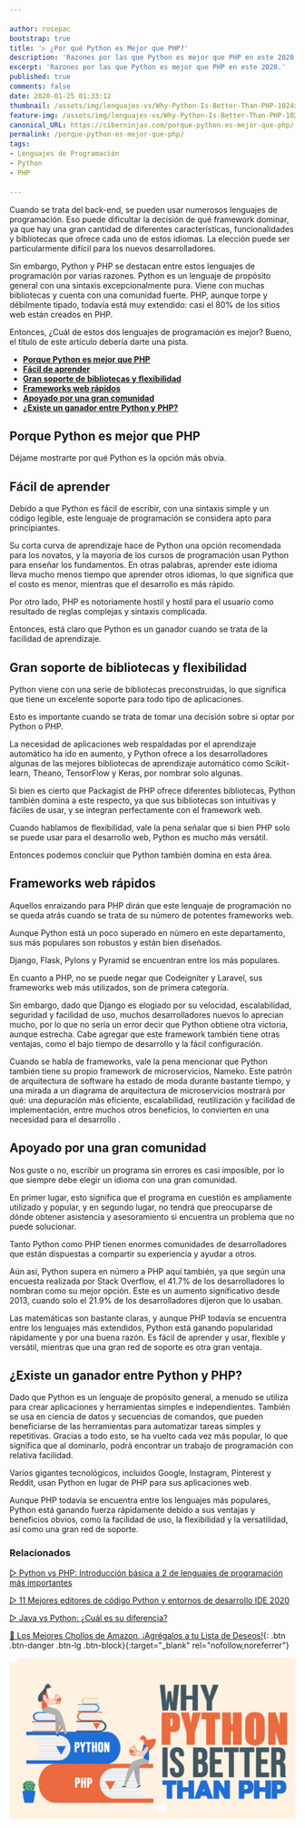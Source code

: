 ```yaml
---

author: rosepac
bootstrap: true
title: '▷ ¿Por qué Python es Mejor que PHP?'
description: 'Razones por las que Python es mejor que PHP en este 2020.'
excerpt: 'Razones por las que Python es mejor que PHP en este 2020.'
published: true
comments: false
date: 2020-01-25 01:33:12
thumbnail: /assets/img/lenguajes-vs/Why-Python-Is-Better-Than-PHP-1024x576.webp
feature-img: /assets/img/lenguajes-vs/Why-Python-Is-Better-Than-PHP-1024x576.webp
canonical_URL: https://ciberninjas.com/porque-python-es-mejor-que-php/
permalink: /porque-python-es-mejor-que-php/
tags:
- Lenguajes de Programación
- Python
- PHP

---
```


Cuando se trata del back-end, se pueden usar numerosos lenguajes de programación. Eso puede dificultar la decisión de qué framework dominar, ya que hay una gran cantidad de diferentes características, funcionalidades y bibliotecas que ofrece cada uno de estos idiomas. La elección puede ser particularmente difícil para los nuevos desarrolladores.

Sin embargo, Python y PHP se destacan entre estos lenguajes de programación por varias razones. Python es un lenguaje de propósito general con una sintaxis excepcionalmente pura. Viene con muchas bibliotecas y cuenta con una comunidad fuerte. PHP, aunque torpe y débilmente tipado, todavía está muy extendido: casi el 80% de los sitios web están creados en PHP.

Entonces, ¿Cuál de estos dos lenguajes de programación es mejor? Bueno, el título de este artículo debería darte una pista.

- [**Porque Python es mejor que PHP**](#porque-python-es-mejor-que-php)
- [**Fácil de aprender**](#fácil-de-aprender)
- [**Gran soporte de bibliotecas y flexibilidad**](#gran-soporte-de-bibliotecas-y-flexibilidad)
- [**Frameworks web rápidos**](#frameworks-web-rápidos)
- [**Apoyado por una gran comunidad**](#apoyado-por-una-gran-comunidad)
- [**¿Existe un ganador entre Python y PHP?**](#existe-un-ganador-entre-python-y-php)

## **Porque Python es mejor que PHP**

Déjame mostrarte por qué Python es la opción más obvia.

## **Fácil de aprender**

Debido a que Python es fácil de escribir, con una sintaxis simple y un código legible, este lenguaje de programación se considera apto para principiantes.

Su corta curva de aprendizaje hace de Python una opción recomendada para los novatos, y la mayoría de los cursos de programación usan Python para enseñar los fundamentos. En otras palabras, aprender este idioma lleva mucho menos tiempo que aprender otros idiomas, lo que significa que el costo es menor, mientras que el desarrollo es más rápido.

Por otro lado, PHP es notoriamente hostil y hostil para el usuario como resultado de reglas complejas y sintaxis complicada.

Entonces, está claro que Python es un ganador cuando se trata de la facilidad de aprendizaje.

## **Gran soporte de bibliotecas y flexibilidad**

Python viene con una serie de bibliotecas preconstruidas, lo que significa que tiene un excelente soporte para todo tipo de aplicaciones.

Esto es importante cuando se trata de tomar una decisión sobre si optar por Python o PHP.

La necesidad de aplicaciones web respaldadas por el aprendizaje automático ha ido en aumento, y Python ofrece a los desarrolladores algunas de las mejores bibliotecas de aprendizaje automático como Scikit-learn, Theano, TensorFlow y Keras, por nombrar solo algunas.

Si bien es cierto que Packagist de PHP ofrece diferentes bibliotecas, Python también domina a este respecto, ya que sus bibliotecas son intuitivas y fáciles de usar, y se integran perfectamente con el framework web.

Cuando hablamos de flexibilidad, vale la pena señalar que si bien PHP solo se puede usar para el desarrollo web, Python es mucho más versátil.

Entonces podemos concluir que Python también domina en esta área.

## **Frameworks web rápidos**

Aquellos enraizando para PHP dirán que este lenguaje de programación no se queda atrás cuando se trata de su número de potentes frameworks web.

Aunque Python está un poco superado en número en este departamento, sus  más populares son robustos y están bien diseñados.

Django, Flask, Pylons y Pyramid se encuentran entre los más populares.

En cuanto a PHP, no se puede negar que Codeigniter y Laravel, sus frameworks web más utilizados, son de primera categoría.

Sin embargo, dado que Django es elogiado por su velocidad, escalabilidad, seguridad y facilidad de uso, muchos desarrolladores nuevos lo aprecian mucho, por lo que no sería un error decir que Python obtiene otra victoria, aunque estrecha. Cabe agregar que este framework también tiene otras ventajas, como el bajo tiempo de desarrollo y la fácil configuración.

Cuando se habla de frameworks, vale la pena mencionar que Python también tiene su propio framework de microservicios, Nameko. Este patrón de arquitectura de software ha estado de moda durante bastante tiempo, y una mirada a un diagrama de arquitectura de microservicios mostrará por qué: una depuración más eficiente, escalabilidad, reutilización y facilidad de implementación, entre muchos otros beneficios, lo convierten en una necesidad para el desarrollo .

## **Apoyado por una gran comunidad**

Nos guste o no, escribir un programa sin errores es casi imposible, por lo que siempre debe elegir un idioma con una gran comunidad.

En primer lugar, esto significa que el programa en cuestión es ampliamente utilizado y popular, y en segundo lugar, no tendrá que preocuparse de dónde obtener asistencia y asesoramiento si encuentra un problema que no puede solucionar.

Tanto Python como PHP tienen enormes comunidades de desarrolladores que están dispuestas a compartir su experiencia y ayudar a otros.

Aún así, Python supera en número a PHP aquí también, ya que según una encuesta realizada por Stack Overflow, el 41.7% de los desarrolladores lo nombran como su mejor opción. Este es un aumento significativo desde 2013, cuando solo el 21.9% de los desarrolladores dijeron que lo usaban.

Las matemáticas son bastante claras, y aunque PHP todavía se encuentra entre los lenguajes más extendidos, Python está ganando popularidad rápidamente y por una buena razón. Es fácil de aprender y usar, flexible y versátil, mientras que una gran red de soporte es otra gran ventaja.

## **¿Existe un ganador entre Python y PHP?**

Dado que Python es un lenguaje de propósito general, a menudo se utiliza para crear aplicaciones y herramientas simples e independientes. También se usa en ciencia de datos y secuencias de comandos, que pueden beneficiarse de las herramientas para automatizar tareas simples y repetitivas. Gracias a todo esto, se ha vuelto cada vez más popular, lo que significa que al dominarlo, podrá encontrar un trabajo de programación con relativa facilidad.

Varios gigantes tecnológicos, incluidos Google, Instagram, Pinterest y Reddit, usan Python en lugar de PHP para sus aplicaciones web.

Aunque PHP todavía se encuentra entre los lenguajes más populares, Python está ganando fuerza rápidamente debido a sus ventajas y beneficios obvios, como la facilidad de uso, la flexibilidad y la versatilidad, así como una gran red de soporte.

### **Relacionados** <!-- omit in toc -->

[▷ Python vs PHP: Introducción básica a 2 de lenguajes de programación más importantes](https://ciberninjas.com/python-vs-php/)

[▷ 11 Mejores editores de código Python y entornos de desarrollo IDE 2020](https://ciberninjas.com/mejores-ide-python/)

[▷ Java vs Python: ¿Cuál es su diferencia?](https://ciberninjas.com/java-vs-python-diferencias/)

[🛒 Los Mejores Chollos de Amazon, ¡Agrégalos a tu Lista de Deseos!](https://www.amazon.es/shop/cibercursos "Los Mejores Chollos de Amazon, Ofertas Flash, Black Monday y Amazon Prime Day"){: .btn .btn-danger .btn-lg .btn-block}{:target="_blank" rel="nofollow,noreferrer"}

![Porque Python es mejor que PHP para este año 2020. Razones por las que Python es mejor que PHP en este 2020.](/assets/img/lenguajes-vs/Why-Python-Is-Better-Than-PHP-1024x576.webp "Porque Python es mejor que PHP para este año 2020. Razones por las que Python es mejor que PHP en este 2020.")

<!-- https://simpleprogrammer.com/ -->